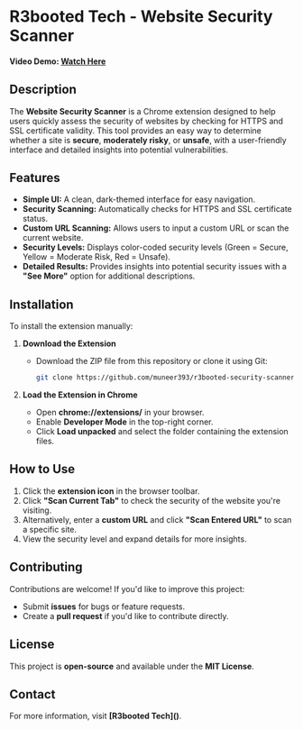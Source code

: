 # R3booted Tech - Website Security Scanner

#### Video Demo: [Watch Here](https://youtu.be/X_VxVi_xN_o)

## Description
The **Website Security Scanner** is a Chrome extension designed to help users quickly assess the security of websites by checking for HTTPS and SSL certificate validity. This tool provides an easy way to determine whether a site is **secure**, **moderately risky**, or **unsafe**, with a user-friendly interface and detailed insights into potential vulnerabilities.

## Features
- **Simple UI:** A clean, dark-themed interface for easy navigation.
- **Security Scanning:** Automatically checks for HTTPS and SSL certificate status.
- **Custom URL Scanning:** Allows users to input a custom URL or scan the current website.
- **Security Levels:** Displays color-coded security levels (Green = Secure, Yellow = Moderate Risk, Red = Unsafe).
- **Detailed Results:** Provides insights into potential security issues with a **"See More"** option for additional descriptions.

## Installation
To install the extension manually:

1. **Download the Extension**  
   - Download the ZIP file from this repository or clone it using Git:
     ```sh
     git clone https://github.com/muneer393/r3booted-security-scanner.git
     ```

2. **Load the Extension in Chrome**  
   - Open **chrome://extensions/** in your browser.
   - Enable **Developer Mode** in the top-right corner.
   - Click **Load unpacked** and select the folder containing the extension files.

## How to Use
1. Click the **extension icon** in the browser toolbar.
2. Click **"Scan Current Tab"** to check the security of the website you're visiting.
3. Alternatively, enter a **custom URL** and click **"Scan Entered URL"** to scan a specific site.
4. View the security level and expand details for more insights.

## Contributing
Contributions are welcome! If you'd like to improve this project:
- Submit **issues** for bugs or feature requests.
- Create a **pull request** if you'd like to contribute directly.

## License
This project is **open-source** and available under the **MIT License**.

## Contact
For more information, visit **[R3booted Tech]([<YOUR WEBSITE URL>](https://r3bootedtech.carrd.co/#))**.


